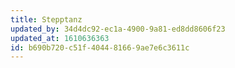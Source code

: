 ```yaml
---
title: Stepptanz
updated_by: 34d4dc92-ec1a-4900-9a81-ed8dd8606f23
updated_at: 1610636363
id: b690b720-c51f-4044-8166-9ae7e6c3611c
---
```

